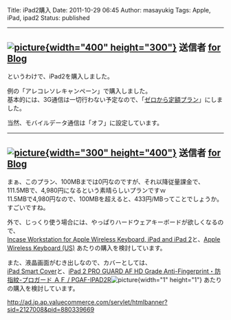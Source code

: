 Title: iPad2購入
Date: 2011-10-29 06:45
Author: masayukig
Tags: Apple, iPad, ipad2
Status: published

  -----------------------------------------------------------------------------------------------------------------------------------------------------------------------------------------------------------------------
  [![picture](https://lh4.googleusercontent.com/-DjtpT99VSgU/TqsdSBEAd2I/AAAAAAAAoWU/N512e1upM-Y/s400/IMG_1202.jpg){width="400" height="300"}](https://picasaweb.google.com/lh/photo/8gHrPRHvlm78tLkx_IPZcw?feat=embedwebsite)
  送信者 [for Blog](https://picasaweb.google.com/masayuki.igawa/ForBlog?authuser=0&feat=embedwebsite)
  -----------------------------------------------------------------------------------------------------------------------------------------------------------------------------------------------------------------------

というわけで、iPad2を購入しました。

例の「アレコレソレキャンペーン」で購入しました。  
基本的には、3G通信は一切行わない予定なので、「[ゼロから定額プラン](http://mb.softbank.jp/mb/special/are_kore_sore/another_one/packet/)」にしました。

当然、モバイルデータ通信は「オフ」に設定しています。  

  -----------------------------------------------------------------------------------------------------------------------------------------------------------------------------------------------------------------------
  [![picture](https://lh4.googleusercontent.com/-a9obLN-pbTk/TqsjNY3vnTI/AAAAAAAAoXI/6RwjLHfBBvA/s400/IMG_0002.jpg){width="300" height="400"}](https://picasaweb.google.com/lh/photo/e9YASe4zfhWXc0IrcXCEsw?feat=embedwebsite)
  送信者 [for Blog](https://picasaweb.google.com/masayuki.igawa/ForBlog?authuser=0&feat=embedwebsite)
  -----------------------------------------------------------------------------------------------------------------------------------------------------------------------------------------------------------------------

まぁ、このプラン、100MBまでは0円なのですが、それ以降従量課金で、  
111.5MBで、4,980円になるという素晴らしいプランですｗ  
11.5MBで4,980円なので、100MBを超えると、433円/MBってことでしょうか。  
すごいですね。

外で、じっくり使う場合には、やっぱりハードウェアキーボードが欲しくなるので、  
[Incase Workstation for Apple Wireless Keyboard, iPad and iPad
2](http://store.apple.com/jp/product/H6353PA/A)と、[Apple Wireless
Keyboard (US)](http://store.apple.com/jp/product/MC184LL/B)
あたりの購入を検討しています。

また、液晶画面がむき出しなので、カバーとしては、  
[iPad Smart Cover](http://store.apple.com/jp/product/MD303FE/A)と、[iPad
2 PRO GUARD AF HD Grade Anti-Fingerprint・防指紋-プロガード ＡＦ /
PGAF-IPAD2R](http://www.amazon.co.jp/gp/product/B004TXP34W/ref=as_li_ss_tl?ie=UTF8&tag=hughundercons-22&linkCode=as2&camp=247&creative=7399&creativeASIN=B004TXP34W)![picture](http://www.assoc-amazon.jp/e/ir?t=hughundercons-22&l=as2&o=9&a=B004TXP34W){width="1"
height="1"} あたりの購入を検討しています。

<http://ad.jp.ap.valuecommerce.com/servlet/htmlbanner?sid=2127008&pid=880339669>
